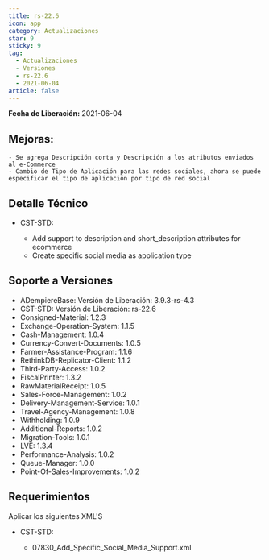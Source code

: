 ```yaml
---
title: rs-22.6
icon: app
category: Actualizaciones
star: 9
sticky: 9
tag:
  - Actualizaciones
  - Versiones
  - rs-22.6
  - 2021-06-04
article: false
---
```


**Fecha de Liberación:** 2021-06-04

## Mejoras:

    - Se agrega Descripción corta y Descripción a los atributos enviados al e-Commerce
    - Cambio de Tipo de Aplicación para las redes sociales, ahora se puede especificar el tipo de aplicación por tipo de red social

## Detalle Técnico

- CST-STD:

    - Add support to description and short_description attributes for ecommerce
    - Create specific social media as application type

## Soporte a Versiones

- ADempiereBase: Versión de Liberación: 3.9.3-rs-4.3
- CST-STD: Versión de Liberación: rs-22.6
- Consigned-Material: 1.2.3
- Exchange-Operation-System: 1.1.5
- Cash-Management: 1.0.4
- Currency-Convert-Documents: 1.0.5
- Farmer-Assistance-Program: 1.1.6
- RethinkDB-Replicator-Client: 1.1.2
- Third-Party-Access: 1.0.2
- FiscalPrinter: 1.3.2
- RawMaterialReceipt: 1.0.5
- Sales-Force-Management: 1.0.2
- Delivery-Management-Service: 1.0.1
- Travel-Agency-Management: 1.0.8
- Withholding: 1.0.9
- Additional-Reports: 1.0.2
- Migration-Tools: 1.0.1
- LVE: 1.3.4
- Performance-Analysis: 1.0.2
- Queue-Manager: 1.0.0
- Point-Of-Sales-Improvements: 1.0.2

## Requerimientos

Aplicar los siguientes XML'S

- CST-STD: 

    - 07830_Add_Specific_Social_Media_Support.xml

